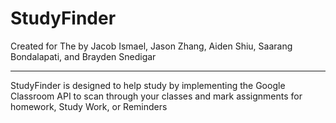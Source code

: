 # StudyFinder
Created for The <Hackathon> by Jacob Ismael, Jason Zhang, Aiden Shiu, Saarang Bondalapati, and Brayden Snedigar 
<hr>
  StudyFinder is designed to help study by implementing the Google Classroom API to scan through your classes and mark assignments for homework, Study Work, or Reminders
